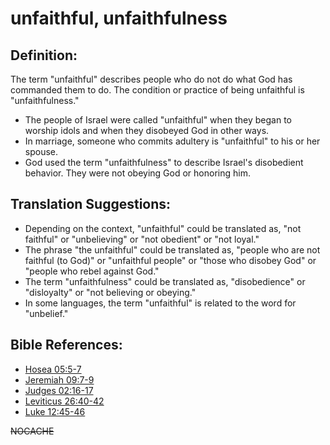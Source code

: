 # unfaithful, unfaithfulness #

## Definition: ##

The term "unfaithful" describes people who do not do what God has commanded them to do. The condition or practice of being unfaithful is "unfaithfulness."

 * The people of Israel were called "unfaithful" when they began to worship idols and when they disobeyed God in other ways.
 * In marriage, someone who commits adultery is "unfaithful" to his or her spouse.
 * God used the term "unfaithfulness" to describe Israel's disobedient behavior. They were not obeying God or honoring him.

## Translation Suggestions: ##

 * Depending on the context, "unfaithful" could be translated as, "not faithful" or "unbelieving" or "not obedient" or "not loyal."
 * The phrase "the unfaithful" could be translated as, "people who are not faithful (to God)" or "unfaithful people" or "those who disobey God" or "people who rebel against God."
 * The term "unfaithfulness" could be translated as, "disobedience" or "disloyalty" or "not believing or obeying."
 * In some languages, the term "unfaithful" is related to the word for "unbelief."



## Bible References: ##

* [Hosea 05:5-7](en/tn/hos/help/05/05)
* [Jeremiah 09:7-9](en/tn/jer/help/09/07)
* [Judges 02:16-17](en/tn/jdg/help/02/16)
* [Leviticus 26:40-42](en/tn/lev/help/26/40)
* [Luke 12:45-46](en/tn/luk/help/12/45)

~~NOCACHE~~